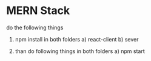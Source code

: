 # MERN Stack 

do the following things 

1) npm install in both folders 
    a) react-client 
    b) sever 

2) than do following things  in both folders
    a) npm start



